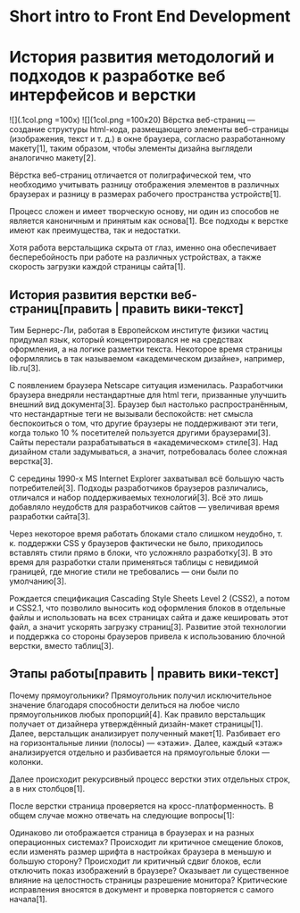 # Short intro to Front End Development
# История развития методологий и подходов к разработке веб интерфейсов и верстки

![](.1col.png =100x)
![](1col.png =100x20)
Вёрстка веб-страниц — создание структуры html-кода, размещающего элементы веб-страницы (изображения, текст и т. д.) в окне браузера, согласно разработанному макету[1], таким образом, чтобы элементы дизайна выглядели аналогично макету[2].

Вёрстка веб-страниц отличается от полиграфической тем, что необходимо учитывать разницу отображения элементов в различных браузерах и разницу в размерах рабочего пространства устройств[1].

Процесс сложен и имеет творческую основу, ни один из способов не является каноничным и принятым как основа[1]. Все подходы к верстке имеют как преимущества, так и недостатки.

Хотя работа верстальщика скрыта от глаз, именно она обеспечивает бесперебойность при работе на различных устройствах, а также скорость загрузки каждой страницы сайта[1].

## История развития верстки веб-страниц[править | править вики-текст]
Тим Бернерс-Ли, работая в Европейском институте физики частиц придумал язык, который концентрировался не на средствах оформления, а на логике разметки текста. Некоторое время страницы оформлялись в так называемом «академическом дизайне», например, lib.ru[3].

С появлением браузера Netscape ситуация изменилась. Разработчики браузера внедряли нестандартные для html теги, призванные улучшить внешний вид документа[3]. Браузер был настолько распространённым, что нестандартные теги не вызывали беспокойств: нет смысла беспокоиться о том, что другие браузеры не поддерживают эти теги, когда только 10 % посетителей пользуется другими браузерами[3]. Сайты перестали разрабатываться в «академическом» стиле[3]. Над дизайном стали задумываться, а значит, потребовалась более сложная верстка[3].

С середины 1990-х MS Internet Explorer захватывал всё большую часть потребителей[3]. Подходы разработчиков браузеров различались, отличался и набор поддерживаемых технологий[3]. Всё это лишь добавляло неудобств для разработчиков сайтов — увеличивая время разработки сайта[3].

Через некоторое время работать блоками стало слишком неудобно, т. к. поддержки CSS у браузеров фактически не было, приходилось вставлять стили прямо в блоки, что усложняло разработку[3]. В это время для разработки стали применяться таблицы с невидимой границей, где многие стили не требовались — они были по умолчанию[3].

Рождается спецификация Cascading Style Sheets Level 2 (CSS2), а потом и CSS2.1, что позволило выносить код оформления блоков в отдельные файлы и использовать на всех страницах сайта и даже кешировать этот файл, а значит ускорять загрузку страниц[3]. Развитие этой технологии и поддержка со стороны браузеров привела к использованию блочной верстки, вместо таблиц[3].

## Этапы работы[править | править вики-текст]
Почему прямоугольники?
Прямоугольник получил исключительное значение благодаря способности делиться на любое число прямоугольников любых пропорций[4].
Как правило верстальщик получает от дизайнера утверждённый дизайн-макет страницы[1]. Далее, верстальщик анализирует полученный макет[1]. Разбивает его на горизонтальные линии (полосы) — «этажи». Далее, каждый «этаж» анализируется отдельно и разбивается на прямоугольные блоки — колонки.

Далее происходит рекурсивный процесс верстки этих отдельных строк, а в них столбцов[1].

После верстки страница проверяется на кросс-платформенность. В общем случае можно отвечать на следующие вопросы[1]:

Одинаково ли отображается страница в браузерах и на разных операционных системах?
Происходит ли критичное смещение блоков, если изменять размер шрифта в настройках браузера в меньшую и большую сторону?
Происходит ли критичный сдвиг блоков, если отключить показ изображений в браузере?
Оказывает ли существенное влияние на целостность страницы разрешение монитора?
Критические исправления вносятся в документ и проверка повторяется с самого начала[1].
